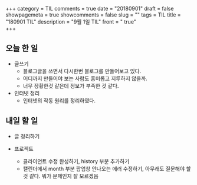 +++
category = TIL
comments = true
date = "20180901"
draft = false
showpagemeta = true
showcomments = false
slug = ""
tags = TIL
title = "180901 TIL"
description = "9월 1일 TIL"
front =  " true"  
+++

## 오늘 한 일

- 글쓰기
  - 블로그글을 쓰면서 다시한번 블로그를 만들어보고 있다.
  - 어디까지 만들어야 보는 사람도 흥미롭고 지루하지 않을까.
  - 너무 장황한것 같은데 정보가 부족한 것 같다.
- 인터넷 정리
  - 인터넷의 작동 원리를 정리하였다.

## 내일 할 일

- 글 정리하기
- 프로젝트

  - 클라이언트 수정 완성하기, history 부분 추가하기
  - 캘린더에서 month 부분 팝업창 안나오는 에러 수정하기, 아무래도 질문해야 할 것 같다. 뭐가 문제인지 잘 모르겠음
